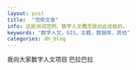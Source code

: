 ```yaml
---
layout: post
title:  "范例文章"
info: 这是测试范例，数字人文概念是如此这般的。
keywords: "数字人文，GIS，古籍，数据库，其他"
categories: dh_blog
---
```


我向大家数字人文项目
巴拉巴拉